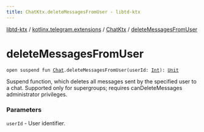 ```yaml
---
title: ChatKtx.deleteMessagesFromUser - libtd-ktx
---
```


[libtd-ktx](../../index.html) / [kotlinx.telegram.extensions](../index.html) / [ChatKtx](index.html) / [deleteMessagesFromUser](./delete-messages-from-user.html)

# deleteMessagesFromUser

`open suspend fun `[`Chat`](https://tdlibx.github.io/td/docs/org/drinkless/td/libcore/telegram/TdApi/Chat.html)`.deleteMessagesFromUser(userId: `[`Int`](https://kotlinlang.org/api/latest/jvm/stdlib/kotlin/-int/index.html)`): `[`Unit`](https://kotlinlang.org/api/latest/jvm/stdlib/kotlin/-unit/index.html)

Suspend function, which deletes all messages sent by the specified user to a chat. Supported
only for supergroups; requires canDeleteMessages administrator privileges.

### Parameters

`userId` - User identifier.
